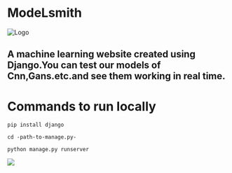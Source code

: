 # ModeLsmith
![Logo](media/favicon.ico)
## A machine learning website created using Django.You can test our models of Cnn,Gans.etc.and see them working in real time. 

# Commands to run locally
```
pip install django

```
```
cd -path-to-manage.py-

```
```
python manage.py runserver

```
![](http://modelsmith.info/media/home/gan-all.gif)


